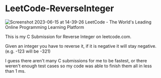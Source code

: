 # LeetCode-ReverseInteger

![Screenshot 2023-06-15 at 14-39-26 LeetCode - The World's Leading Online Programming Learning Platform](https://github.com/JasonA-GH/LeetCode-ReverseInteger/assets/136386469/11fcee9f-9f11-4ec9-a2d5-8504b9b2ec91)


This is my C Submission for Reverse Integer on leetcode.com.

Given an integer you have to reverse it, if it is negative it will stay negative. (e.g. -123 will be -321)

I guess there aren't many C submissions for me to be fastest, or there weren't enough test cases so my code was able to finish them all in less than 1 ms.
